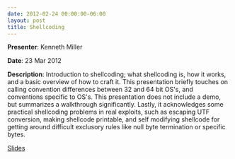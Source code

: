 ```yaml
---
date: 2012-02-24 00:00:00-06:00
layout: post
title: Shellcoding
---
```


**Presenter**: Kenneth Miller

**Date**: 23 Mar 2012

**Description**: Introduction to shellcoding; what shellcoding is, how it works, and a basic overview of how to craft it. This presentation briefly touches on calling convention differences between 32 and 64 bit OS's, and conventions specific to OS's. This presentation does not include a demo, but summarizes a walkthrough significantly. Lastly, it acknowledges some practical shellcoding problems in real exploits, such as escaping UTF conversion, making shellcode printable, and self modifying shellcode for getting around difficult exclusory rules like null byte termination or specific bytes.

[Slides](http://csg.utdallas.edu/wp-content/uploads/2012/08/Shellcoding_Presentation.pdf)
